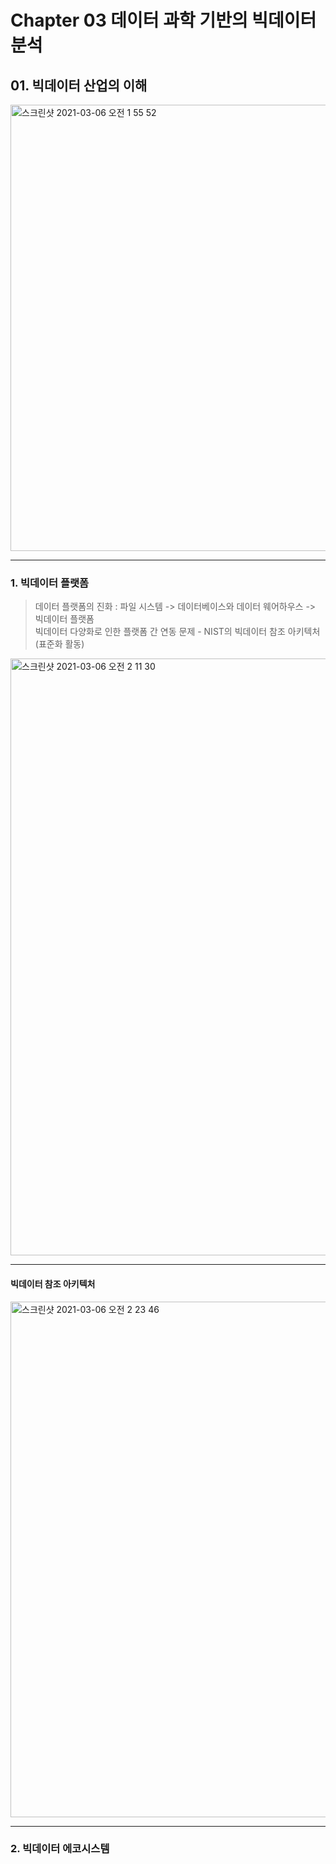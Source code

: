 # Chapter 03 데이터 과학 기반의 빅데이터 분석

## 01. 빅데이터 산업의 이해

<img width="714" alt="스크린샷 2021-03-06 오전 1 55 52" src="https://user-images.githubusercontent.com/70752848/110147501-179a3480-7e1f-11eb-980f-0569ee06bff2.png">

------

### 1. 빅데이터 플랫폼

> 데이터 플랫폼의 진화 : 파일 시스템 -> 데이터베이스와 데이터 웨어하우스 -> 빅데이터 플랫폼  
빅데이터 다양화로 인한 플랫폼 간 연동 문제 - NIST의 빅데이터 참조 아키텍처(표준화 활동)
  

<img width="955" alt="스크린샷 2021-03-06 오전 2 11 30" src="https://user-images.githubusercontent.com/70752848/110149345-45807880-7e21-11eb-92e0-32083713d090.png">

-----

#### 빅데이터 참조 아키텍처

<img width="825" alt="스크린샷 2021-03-06 오전 2 23 46" src="https://user-images.githubusercontent.com/70752848/110150774-fc312880-7e22-11eb-970b-123249009b26.png">

------
### 2. 빅데이터 에코시스템
